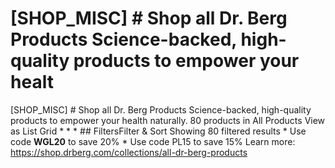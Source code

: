 # [SHOP_MISC] # Shop all Dr. Berg Products Science-backed, high-quality products to empower your healt

[SHOP_MISC] # Shop all Dr. Berg Products Science-backed, high-quality products to empower your health naturally. 80 products in All Products View as List Grid * * * ## FiltersFilter & Sort Showing 80 filtered results * Use code **WGL20** to save 20% * Use code PL15 to save 15%
Learn more: https://shop.drberg.com/collections/all-dr-berg-products
